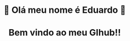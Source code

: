  # <div align="center">🤖 Olá meu nome é Eduardo 🤖</div>
 
 
# <div align ="center"> Bem vindo ao meu GIhub!!
